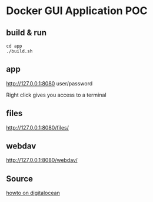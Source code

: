 # Docker GUI Application POC

## build & run

```
cd app
./build.sh
```
## app
http://127.0.0.1:8080
user/password

Right click gives you access to a terminal

## files
http://127.0.0.1:8080/files/

## webdav
http://127.0.0.1:8080/webdav/

## Source
[howto on digitalocean](https://www.digitalocean.com/community/tutorials/how-to-remotely-access-gui-applications-using-docker-and-caddy-on-ubuntu-20-04)



